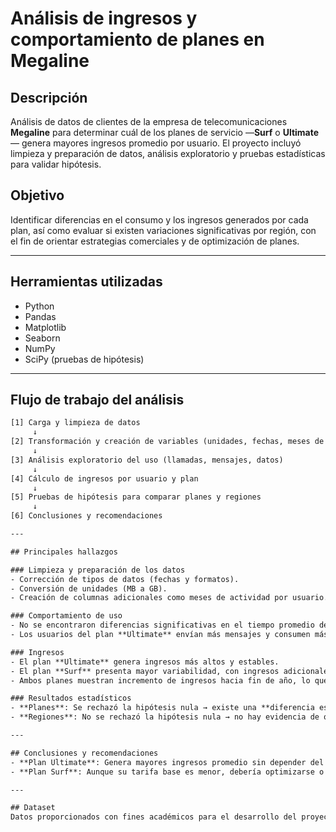 # Análisis de ingresos y comportamiento de planes en Megaline

## Descripción
Análisis de datos de clientes de la empresa de telecomunicaciones **Megaline** para determinar cuál de los planes de servicio —**Surf** o **Ultimate**— genera mayores ingresos promedio por usuario. El proyecto incluyó limpieza y preparación de datos, análisis exploratorio y pruebas estadísticas para validar hipótesis.

## Objetivo
Identificar diferencias en el consumo y los ingresos generados por cada plan, así como evaluar si existen variaciones significativas por región, con el fin de orientar estrategias comerciales y de optimización de planes.

---

## Herramientas utilizadas
- Python
- Pandas
- Matplotlib
- Seaborn
- NumPy
- SciPy (pruebas de hipótesis)

---

## Flujo de trabajo del análisis
```txt
[1] Carga y limpieza de datos
     ↓
[2] Transformación y creación de variables (unidades, fechas, meses de actividad)
     ↓
[3] Análisis exploratorio del uso (llamadas, mensajes, datos)
     ↓
[4] Cálculo de ingresos por usuario y plan
     ↓
[5] Pruebas de hipótesis para comparar planes y regiones
     ↓
[6] Conclusiones y recomendaciones

---

## Principales hallazgos

### Limpieza y preparación de los datos
- Corrección de tipos de datos (fechas y formatos).
- Conversión de unidades (MB a GB).
- Creación de columnas adicionales como meses de actividad por usuario.

### Comportamiento de uso
- No se encontraron diferencias significativas en el tiempo promedio de llamadas entre planes.
- Los usuarios del plan **Ultimate** envían más mensajes y consumen más datos que los del plan **Surf**.

### Ingresos
- El plan **Ultimate** genera ingresos más altos y estables.
- El plan **Surf** presenta mayor variabilidad, con ingresos adicionales provenientes de usuarios que exceden los límites del plan.
- Ambos planes muestran incremento de ingresos hacia fin de año, lo que indica mayor consumo con el tiempo.

### Resultados estadísticos
- **Planes**: Se rechazó la hipótesis nula → existe una **diferencia estadísticamente significativa** en los ingresos promedio entre **Surf** y **Ultimate**.
- **Regiones**: No se rechazó la hipótesis nula → no hay evidencia de que los ingresos promedio sean distintos entre usuarios de Nueva York-Nueva Jersey y el resto del país.

---

## Conclusiones y recomendaciones
- **Plan Ultimate**: Genera mayores ingresos promedio sin depender del consumo excesivo. Es más rentable para promocionar.
- **Plan Surf**: Aunque su tarifa base es menor, debería optimizarse o complementarse con campañas dirigidas a usuarios de alto consumo para incrementar rentabilidad sin perjudicar la experiencia del cliente.

---

## Dataset
Datos proporcionados con fines académicos para el desarrollo del proyecto.